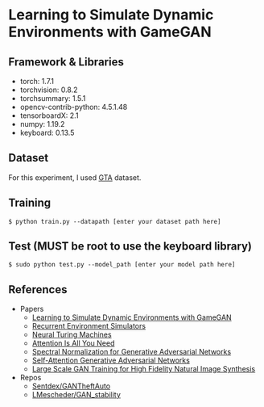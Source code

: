 # Learning to Simulate Dynamic Environments with GameGAN

## Framework & Libraries
- torch: 1.7.1
- torchvision: 0.8.2
- torchsummary: 1.5.1
- opencv-contrib-python: 4.5.1.48
- tensorboardX: 2.1
- numpy: 1.19.2
- keyboard: 0.13.5

## Dataset
For this experiment, I used [GTA](https://github.com/Sentdex/GANTheftAuto/tree/main/data/gtav/gtagan_2_sample) dataset.

## Training
```
$ python train.py --datapath [enter your dataset path here]
```
## Test (MUST be root to use the keyboard library)
```
$ sudo python test.py --model_path [enter your model path here]
```

## References
- Papers
  - [Learning to Simulate Dynamic Environments with GameGAN](https://arxiv.org/abs/2005.12126)<br>
  - [Recurrent Environment Simulators](https://arxiv.org/abs/1704.02254)<br>
  - [Neural Turing Machines](https://arxiv.org/abs/1410.5401)<br>
  - [Attention Is All You Need](https://arxiv.org/abs/1706.03762)<br>
  - [Spectral Normalization for Generative Adversarial Networks](https://arxiv.org/abs/1802.05957)<br>
  - [Self-Attention Generative Adversarial Networks](https://arxiv.org/abs/1805.08318)<br>
  - [Large Scale GAN Training for High Fidelity Natural Image Synthesis](https://arxiv.org/abs/1809.11096)<br>
- Repos
  - [Sentdex/GANTheftAuto](https://github.com/Sentdex/GANTheftAuto)<br>
  - [LMescheder/GAN_stability](https://github.com/LMescheder/GAN_stability)<br>
